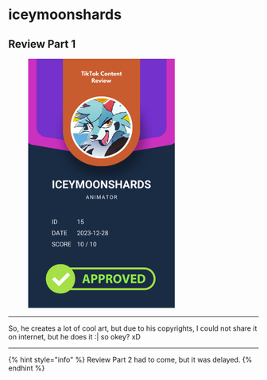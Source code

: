 # iceymoonshards

## Review Part 1

<figure><img src="../.gitbook/assets/TikTok Review Card - iceymoonshards.png" alt="" width="295"><figcaption></figcaption></figure>

***

So, he creates a lot of cool art, but due to his copyrights, I could not share it on internet, but he does it :| so okey? xD

***

{% hint style="info" %}
Review Part 2 had to come, but it was delayed.&#x20;
{% endhint %}
